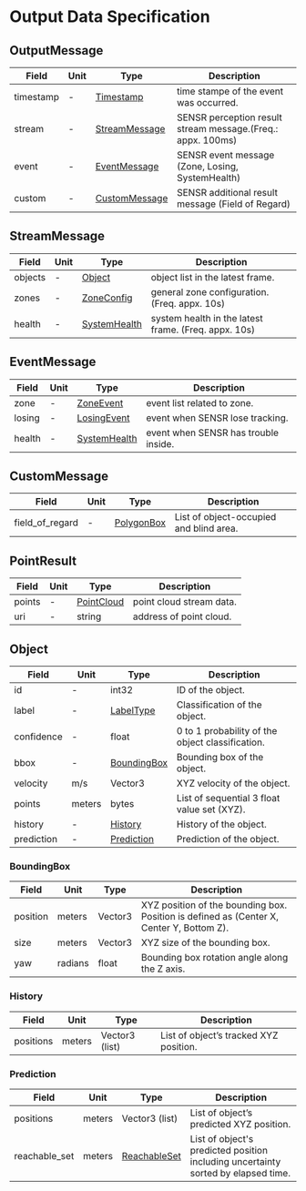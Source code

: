 # Output Data Specification

## OutputMessage

Field | Unit | Type | Description
--- | --- | --- | ---
timestamp | - | [Timestamp](https://developers.google.com/protocol-buffers/docs/reference/csharp/class/google/protobuf/well-known-types/timestamp) | time stampe of the event was occurred.
stream | - | [StreamMessage](#streammessage) | SENSR perception result stream message.(Freq.: appx. 100ms)
event | - | [EventMessage](#eventmessage) | SENSR event message (Zone, Losing, SystemHealth)
custom | - | [CustomMessage](#custommessage) | SENSR additional result message (Field of Regard)

## StreamMessage

Field | Unit | Type | Description
--- | --- | --- | ---
objects | - | [Object](#object) | object list in the latest frame.
zones | - | [ZoneConfig](https://github.com/seoulrobotics/sensr_proto/blob/master/output.proto) | general zone configuration. (Freq. appx. 10s) 
health | - | [SystemHealth](https://github.com/seoulrobotics/sensr_proto/blob/master/output.proto) | system health in the latest frame. (Freq. appx. 10s) 

## EventMessage

Field | Unit | Type | Description
--- | --- | --- | ---
zone | - | [ZoneEvent](https://github.com/seoulrobotics/sensr_proto/blob/master/output.proto) | event list related to zone.
losing | - | [LosingEvent](https://github.com/seoulrobotics/sensr_proto/blob/master/output.proto) | event when SENSR lose tracking.
health | - | [SystemHealth](https://github.com/seoulrobotics/sensr_proto/blob/master/output.proto) | event when SENSR has trouble inside.

## CustomMessage

Field | Unit | Type | Description
--- | --- | --- | ---
field_of_regard | - | [PolygonBox](https://github.com/seoulrobotics/sensr_proto/blob/master/type.proto) | List of object-occupied and blind area.

## PointResult

Field | Unit | Type | Description
--- | --- | --- | ---
points | - | [PointCloud](https://github.com/seoulrobotics/sensr_proto/blob/master/point_cloud.proto) | point cloud stream data.
uri | - | string | address of point cloud.

## Object

Field | Unit | Type | Description
--- | --- | --- | ---
id | - | int32 | ID of the object.
label | - | [LabelType](https://github.com/seoulrobotics/sensr_proto/blob/master/type.proto) | Classification of the object.
confidence | - | float | 0 to 1 probability of the object classification.
bbox | - | [BoundingBox](#boundingbox) | Bounding box of the object.
velocity | m/s | Vector3 | XYZ velocity of the object.
points | meters | bytes | List of sequential 3 float value set (XYZ).
history | - | [History](#history) | History of the object.
prediction | - | [Prediction](#prediction) | Prediction of the object.

### BoundingBox

Field | Unit | Type | Description
--- | --- | --- | ---
position | meters | Vector3 | XYZ position of the bounding box. Position is defined as (Center X, Center Y, Bottom Z).
size | meters | Vector3 | XYZ size of the bounding box.
yaw | radians | float | Bounding box rotation angle along the Z axis.

### History

Field | Unit | Type | Description
--- | --- | --- | ---
positions | meters | Vector3 (list) | List of object’s tracked XYZ position.

### Prediction

Field | Unit | Type | Description
--- | --- | --- | ---
positions | meters | Vector3 (list) | List of object’s predicted XYZ position.
reachable_set | meters | [ReachableSet](https://github.com/seoulrobotics/sensr_proto/blob/master/type.proto) | List of object's predicted position including uncertainty sorted by elapsed time.

